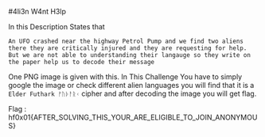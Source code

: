 #4li3n W4nt H3lp 

In this Description States that 



`An UFO crashed near the highway Petrol Pump and we find two aliens there they are critically injured and they are requesting for help. But we are not able to understanding their langauge so they write on the paper help us to decode their message`

One PNG image is given with this. In This Challenge You have to simply google the image or check different alien languages you will find that it is a `Elder Futhark ᚠᚢᚦᚨᚱᚲ` cipher and after decoding the image you will get flag.


Flag : hf0x01{AFTER_SOLVING_THIS_YOUR_ARE_ELIGIBLE_TO_JOIN_ANONYMOUS}